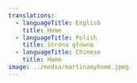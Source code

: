 ```yaml
---
translations:
  - languageTitle: English
    title: Home
  - languageTitle: Polish
    title: Strona główna
  - languageTitle: Chinese
    title: Home
image: ../media/martinamyhome.jpeg
---
```

